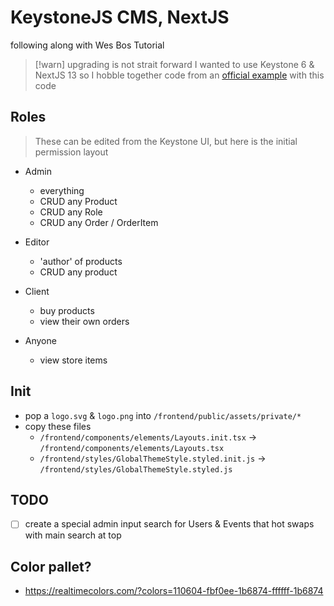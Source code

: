 # KeystoneJS CMS, NextJS

following along with Wes Bos Tutorial

> [!warn] upgrading is not strait forward
> I wanted to use Keystone 6 & NextJS 13 so I hobble together code from an [official example](https://github.com/keystonejs/keystone/tree/main/examples/nextjs-keystone-two-servers) with this code

## Roles
> These can be edited from the Keystone UI, but here is the initial permission layout

- Admin
  - everything
  - CRUD any Product
  - CRUD any Role
  - CRUD any Order / OrderItem

- Editor
  - 'author' of products
  - CRUD any product

- Client
  - buy products
  - view their own orders

- Anyone
  - view store items

## Init
- pop a `logo.svg` & `logo.png` into `/frontend/public/assets/private/*`
- copy these files
  - `/frontend/components/elements/Layouts.init.tsx` -> `/frontend/components/elements/Layouts.tsx`
  - `/frontend/styles/GlobalThemeStyle.styled.init.js` -> `/frontend/styles/GlobalThemeStyle.styled.js`


## TODO
- [ ] create a special admin input search for Users & Events that hot swaps with main search at top

## Color pallet? 
- https://realtimecolors.com/?colors=110604-fbf0ee-1b6874-ffffff-1b6874